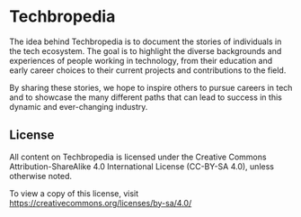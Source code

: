 # Techbropedia

The idea behind Techbropedia is to document the stories of individuals in the tech ecosystem. The goal is to highlight the diverse backgrounds and experiences of people working in technology, from their education and early career choices to their current projects and contributions to the field.

By sharing these stories, we hope to inspire others to pursue careers in tech and to showcase the many different paths that can lead to success in this dynamic and ever-changing industry.

## License

All content on Techbropedia is licensed under the Creative Commons Attribution-ShareAlike 4.0 International License (CC-BY-SA 4.0), unless otherwise noted.

To view a copy of this license, visit https://creativecommons.org/licenses/by-sa/4.0/
